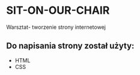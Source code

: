 # SIT-ON-OUR-CHAIR
Warsztat- tworzenie strony internetowej

## Do napisania strony został użyty:
* HTML
* CSS

